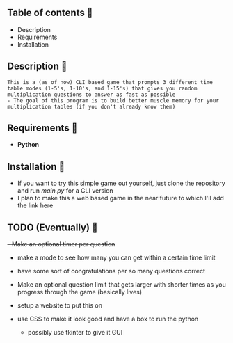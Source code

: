 ## Table of contents :book:

- Description
- Requirements
- Installation

## Description :scroll:

    This is a (as of now) CLI based game that prompts 3 different time table modes (1-5's, 1-10's, and 1-15's) that gives you random multiplication questions to answer as fast as possible
    - The goal of this program is to build better muscle memory for your multiplication tables (if you don't already know them)

## Requirements :wrench:

- **Python**

## Installation :floppy_disk:

- If you want to try this simple game out yourself, just clone the repository and run *main.py* for a CLI version
- I plan to make this a web based game in the near future to which I'll add the link here

## TODO (Eventually) :eyes:

~~- Make an optional timer per question~~
- make a mode to see how many you can get within a certain time limit

- have some sort of congratulations per so many questions correct
- Make an optional question limit that gets larger with shorter times as you progress through the game (basically lives)


- setup a website to put this on 
- use CSS to make it look good and have a box to run the python 
    - possibly use tkinter to give it GUI 